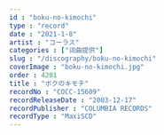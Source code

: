 ```yaml
---
id : "boku-no-kimochi"
type : "record"
date : "2021-1-8"
artist : "コーラス"
categories : ["词曲提供"]
slug : "/discography/boku-no-kimochi"
coverImage : "boku-no-kimochi.jpg"
order : 4201
title : "ボクのキモチ"
recordNo : "COCC-15609"
recordReleaseDate : "2003-12-17"
recordPublisher : "COLUMBIA RECORDS"
recordType : "MaxiSCD"
---
```


